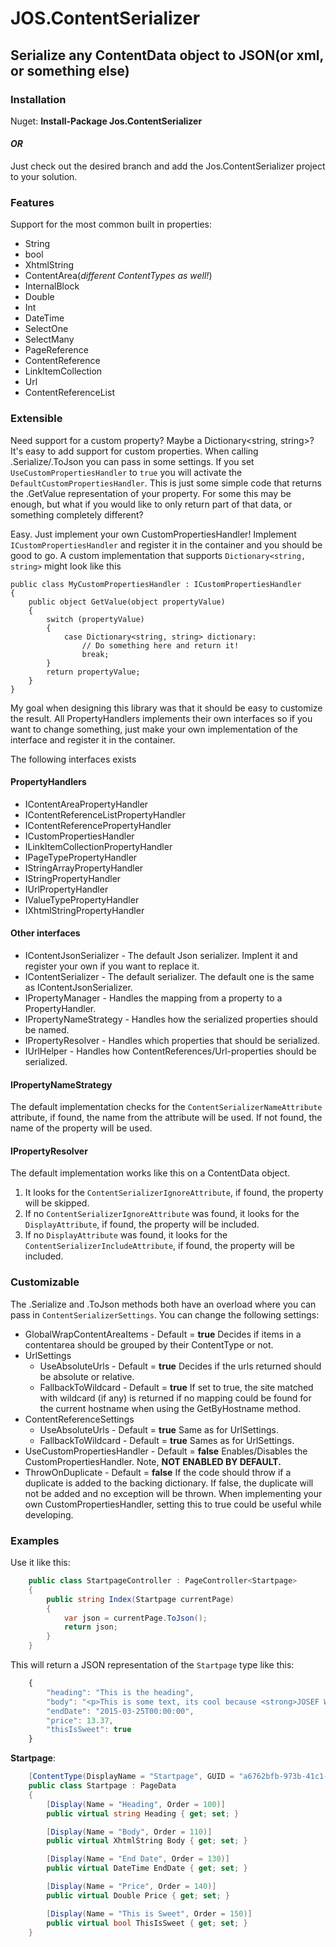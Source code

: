 # JOS.ContentSerializer

## Serialize any ContentData object to JSON(or xml, or something else)

### Installation
Nuget: **Install-Package Jos.ContentSerializer**
#### *OR*
Just check out the desired branch and add the Jos.ContentSerializer project to your solution.

### Features

Support for the most common built in properties:
-  String
-  bool
-  XhtmlString
-  ContentArea(*different ContentTypes as well!*)
-  InternalBlock
-  Double
-  Int
-  DateTime
-  SelectOne
-  SelectMany
-  PageReference
-  ContentReference
-  LinkItemCollection
-  Url
-  ContentReferenceList

### Extensible
Need support for a custom property? Maybe a Dictionary<string, string>?
It's easy to add support for custom properties.
When calling .Serialize/.ToJson you can pass in some settings. If you set ```UseCustomPropertiesHandler``` to ```true``` you will activate the ```DefaultCustomPropertiesHandler```. This is just some simple code that returns the .GetValue representation of your property. For some this may be enough, but what if you would like to only return part of that data, or something completely different?

Easy. Just implement your own CustomPropertiesHandler!
Implement ```ICustomPropertiesHandler``` and register it in the container and you should be good to go.
A custom implementation that supports ```Dictionary<string, string>``` might look like this

```
public class MyCustomPropertiesHandler : ICustomPropertiesHandler
{
    public object GetValue(object propertyValue)
    {
        switch (propertyValue)
        {
            case Dictionary<string, string> dictionary:
                // Do something here and return it!
                break;
        }
        return propertyValue;
    }
}

```
My goal when designing this library was that it should be easy to customize the result. All PropertyHandlers implements their own interfaces so if you want to change something, just make your own implementation of the interface and register it in the container.

The following interfaces exists

#### PropertyHandlers

-  IContentAreaPropertyHandler
-  IContentReferenceListPropertyHandler
-  IContentReferencePropertyHandler
-  ICustomPropertiesHandler
-  ILinkItemCollectionPropertyHandler
-  IPageTypePropertyHandler
-  IStringArrayPropertyHandler
-  IStringPropertyHandler
-  IUrlPropertyHandler
-  IValueTypePropertyHandler
-  IXhtmlStringPropertyHandler

#### Other interfaces

-  IContentJsonSerializer - The default Json serializer. Implent it and register your own if you want to replace it.
-  IContentSerializer - The default serializer. The default one is the same as IContentJsonSerializer.
-  IPropertyManager - Handles the mapping from a property to a PropertyHandler.
-  IPropertyNameStrategy - Handles how the serialized properties should be named.
-  IPropertyResolver - Handles which properties that should be serialized.
-  IUrlHelper - Handles how ContentReferences/Url-properties should be serialized.

#### IPropertyNameStrategy
The default implementation checks for the ```ContentSerializerNameAttribute``` attribute, if found, the name from the attribute will be used. If not found, the name of the property will be used.

#### IPropertyResolver
The default implementation works like this on a ContentData object.
1. It looks for the ```ContentSerializerIgnoreAttribute```, if found, the property will be skipped.
2. If no ```ContentSerializerIgnoreAttribute``` was found, it looks for the ```DisplayAttribute```, if found, the property will be included.
3. If no ```DisplayAttribute``` was found, it looks for the ```ContentSerializerIncludeAttribute```, if found, the property will be included.

### Customizable
The .Serialize and .ToJson methods both have an overload where you can pass in ```ContentSerializerSettings```.
You can change the following settings:

* GlobalWrapContentAreaItems - Default = **true**
Decides if items in a contentarea should be grouped by their ContentType or not.
* UrlSettings
    * UseAbsoluteUrls - Default = **true**
    Decides if the urls returned should be absolute or relative.
    * FallbackToWildcard - Default = **true**
    If set to true, the site matched with wildcard (if any) is returned if no mapping could be found for the current hostname when using the GetByHostname method.
* ContentReferenceSettings
    * UseAbsoluteUrls - Default = **true**
    Same as for UrlSettings.
    * FallbackToWildcard - Default = **true**
    Sames as for UrlSettings.
* UseCustomPropertiesHandler - Default = **false**
Enables/Disables the CustomPropertiesHandler. Note, **NOT ENABLED BY DEFAULT.**
* ThrowOnDuplicate - Default = **false**
If the code should throw if a duplicate is added to the backing dictionary. If false, the duplicate will not be added and no exception will be thrown. When implementing your own CustomPropertiesHandler, setting this to true could be useful while developing.

### Examples

Use it like this:
```c#
    public class StartpageController : PageController<Startpage>
    {
        public string Index(Startpage currentPage)
        {
            var json = currentPage.ToJson();
            return json;
        }
    }
```
This will return a JSON representation of the `Startpage` type like this:
````javascript
    {
        "heading": "This is the heading",
        "body": "<p>This is some text, its cool because <strong>JOSEF WROTE IT</strong></p>",
        "endDate": "2015-03-25T00:00:00",
        "price": 13.37,
        "thisIsSweet": true
    }
````    
**Startpage**:
```c#
    [ContentType(DisplayName = "Startpage", GUID = "a6762bfb-973b-41c1-acf8-7d26567cd71d")]
    public class Startpage : PageData
    {
        [Display(Name = "Heading", Order = 100)]
        public virtual string Heading { get; set; }

        [Display(Name = "Body", Order = 110)]
        public virtual XhtmlString Body { get; set; }

        [Display(Name = "End Date", Order = 130)]
        public virtual DateTime EndDate { get; set; }

        [Display(Name = "Price", Order = 140)]
        public virtual Double Price { get; set; }

        [Display(Name = "This is Sweet", Order = 150)]
        public virtual bool ThisIsSweet { get; set; }
    }
```    
